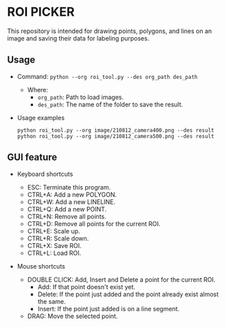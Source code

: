 
# ROI PICKER

This repository is intended for drawing points, polygons, and lines on an image and saving their data for labeling purposes.




## Usage
* Command: `python --org roi_tool.py --des org_path des_path`
  * Where:
    * `org_path`: Path to load images.
    * `des_path`: The name of the folder to save the result.
   

* Usage examples
  ```
  python roi_tool.py --org image/210812_camera400.png --des result
  python roi_tool.py --org image/210812_camera500.png --des result
  ```
## GUI feature
 * Keyboard shortcuts
    * ESC: Terminate this program.
    * CTRL+A: Add a new POLYGON.
    * CTRL+W: Add a new LINELINE.
    * CTRL+Q: Add a new POINT.
    * CTRL+N: Remove all points.
    * CTRL+D: Remove all points for the current ROI.
    * CTRL+E: Scale up.
    * CTRL+R: Scale down.
    * CTRL+X: Save ROI.
    * CTRL+L: Load ROI.

  * Mouse shortcuts
    * DOUBLE CLICK: Add, Insert and Delete a point for the current ROI.
        * Add: If that point doesn't exist yet.
        * Delete: If the point just added and the point already exist almost the same.
        * Insert: If the point just added is on a line segment.
    * DRAG: Move the selected point.
